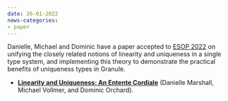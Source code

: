 ```yaml
---
date: 26-01-2022
news-categories:
- paper
---
```


Danielle, Michael and Dominic have a paper accepted to [ESOP 2022](https://etaps.org/2022/esop) on unifying the closely related notions of linearity and uniqueness in a single type system, and implementing this theory to demonstrate the practical benefits of uniqueness types in Granule.

- [__Linearity and Uniqueness: An Entente Cordiale__](https://link.springer.com/chapter/10.1007/978-3-030-99336-8_13) (Danielle Marshall, Michael Vollmer, and Dominic Orchard).
